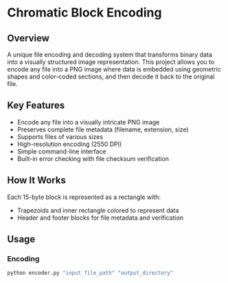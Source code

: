 # Chromatic Block Encoding

## Overview
A unique file encoding and decoding system that transforms binary data into a visually structured image representation. This project allows you to encode any file into a PNG image where data is embedded using geometric shapes and color-coded sections, and then decode it back to the original file.

## Key Features
- Encode any file into a visually intricate PNG image
- Preserves complete file metadata (filename, extension, size)
- Supports files of various sizes
- High-resolution encoding (2550 DPI)
- Simple command-line interface
- Built-in error checking with file checksum verification

## How It Works
Each 15-byte block is represented as a rectangle with:
- Trapezoids and inner rectangle colored to represent data
- Header and footer blocks for file metadata and verification

## Usage

### Encoding
```bash
python encoder.py "input_file_path" "output_directory"
